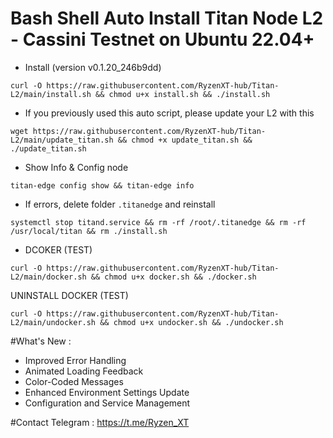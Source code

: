 # Bash Shell Auto Install Titan Node L2 - Cassini Testnet on Ubuntu 22.04+
- Install (version v0.1.20_246b9dd) 
```
curl -O https://raw.githubusercontent.com/RyzenXT-hub/Titan-L2/main/install.sh && chmod u+x install.sh && ./install.sh
```
- If you previously used this auto script, please update your L2 with this
```
wget https://raw.githubusercontent.com/RyzenXT-hub/Titan-L2/main/update_titan.sh && chmod +x update_titan.sh && ./update_titan.sh
```
- Show Info & Config node
```
titan-edge config show && titan-edge info
```
- If errors, delete folder `.titanedge` and reinstall
```
systemctl stop titand.service && rm -rf /root/.titanedge && rm -rf /usr/local/titan && rm ./install.sh
```
- DCOKER (TEST)
```
curl -O https://raw.githubusercontent.com/RyzenXT-hub/Titan-L2/main/docker.sh && chmod u+x docker.sh && ./docker.sh
```
UNINSTALL DOCKER (TEST)
```
curl -O https://raw.githubusercontent.com/RyzenXT-hub/Titan-L2/main/undocker.sh && chmod u+x undocker.sh && ./undocker.sh
```
#What's New : 
- Improved Error Handling
- Animated Loading Feedback
- Color-Coded Messages
- Enhanced Environment Settings Update
- Configuration and Service Management

#Contact Telegram : https://t.me/Ryzen_XT 

